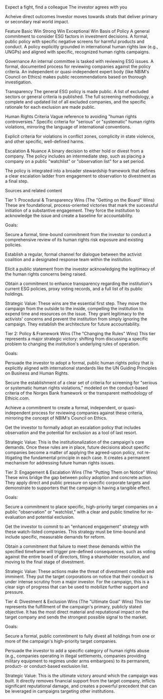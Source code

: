 Expect a fight, find a colleague
The investor agrees with you

Acheive direct outcomes
Investor moves towards strats that deliver primary or secondary real world impact.

Feature Basic Win Strong Win Exceptional Win
Basis of Policy A general commitment to consider ESG factors in investment decisions. A formal, public policy with specific negative screens for harmful products and conduct.
A policy explicitly grounded in international human rights law (e.g., UNGPs) and aligned with specific, recognized human rights campaigns.  

Governance An internal committee is tasked with reviewing ESG issues. A formal, documented process for reviewing companies against the policy criteria.
An independent or quasi-independent expert body (like NBIM's Council on Ethics) makes public recommendations based on thorough investigation.  

Transparency The general ESG policy is made public. A list of excluded sectors or general criteria is published.
The full screening methodology, a complete and updated list of all excluded companies, and the specific rationale for each exclusion are made public.  

Human Rights Criteria Vague reference to avoiding "human rights controversies."
Specific criteria for "serious" or "systematic" human rights violations, mirroring the language of international conventions.  

Explicit criteria for violations in conflict zones, complicity in state violence, and other specific, well-defined harms.  

Escalation & Nuance A binary decision to either hold or divest from a company.
The policy includes an intermediate step, such as placing a company on a public "watchlist" or "observation list" for a set period.  

The policy is integrated into a broader stewardship framework that defines a clear escalation ladder from engagement to observation to divestment as a final step.  

Sources and related content

Tier 1: Procedural & Transparency Wins (The "Getting on the Board" Wins)
These are foundational, process-oriented victories that mark the successful initiation of a substantive engagement. They force the institution to acknowledge the issue and create a baseline for accountability.

Goals:

Secure a formal, time-bound commitment from the investor to conduct a comprehensive review of its human rights risk exposure and existing policies.

Establish a regular, formal channel for dialogue between the activist coalition and a designated response team within the institution.  

Elicit a public statement from the investor acknowledging the legitimacy of the human rights concerns being raised.

Obtain a commitment to enhance transparency regarding the institution's current ESG policies, proxy voting records, and a full list of its public holdings.

Strategic Value: These wins are the essential first step. They move the campaign from the outside to the inside, compelling the institution to expend time and resources on the issue. They grant legitimacy to the activists' concerns and prevent the institution from simply ignoring the campaign. They establish the architecture for future accountability.

Tier 2: Policy & Framework Wins (The "Changing the Rules" Wins)
This tier represents a major strategic victory: shifting from discussing a specific problem to changing the institution's underlying rules of operation.

Goals:

Persuade the investor to adopt a formal, public human rights policy that is explicitly aligned with international standards like the UN Guiding Principles on Business and Human Rights.  

Secure the establishment of a clear set of criteria for screening for "serious or systematic human rights violations," modeled on the conduct-based criteria of the Norges Bank framework  or the transparent methodology of Ethicic.com.  

Achieve a commitment to create a formal, independent, or quasi-independent process for reviewing companies against these criteria, mirroring the concept of NBIM's Council on Ethics.  

Get the investor to formally adopt an escalation policy that includes observation and the potential for exclusion as a tool of last resort.  

Strategic Value: This is the institutionalization of the campaign's core demands. Once these rules are in place, future decisions about specific companies become a matter of applying the agreed-upon policy, not re-litigating the fundamental principle in each case. It creates a permanent mechanism for addressing future human rights issues.

Tier 3: Engagement & Escalation Wins (The "Putting Them on Notice" Wins)
These wins bridge the gap between policy adoption and concrete action. They apply direct and public pressure on specific corporate targets and demonstrate to supporters that the campaign is having a tangible effect.

Goals:

Secure a commitment to place specific, high-priority target companies on a public "observation" or "watchlist," with a clear and public timeline for re-evaluation and potential exclusion.  

Get the investor to commit to an "enhanced engagement" strategy with these watch-listed companies. This strategy must be time-bound and include specific, measurable demands for reform.

Obtain a commitment that failure to meet these demands within the specified timeframe will trigger pre-defined consequences, such as voting against the entire board of directors, filing a shareholder resolution, and moving to the final stage of divestment.  

Strategic Value: These actions make the threat of divestment credible and imminent. They put the target corporations on notice that their conduct is under intense scrutiny from a major investor. For the campaign, this is a clear sign of progress that can be used to mobilize further support and pressure.

Tier 4: Divestment & Exclusion Wins (The "Ultimate Goal" Wins)
This tier represents the fulfillment of the campaign's primary, publicly stated objective. It has the most direct material and reputational impact on the target company and sends the strongest possible signal to the market.

Goals:

Secure a formal, public commitment to fully divest all holdings from one or more of the campaign's high-priority target companies.

Persuade the investor to add a specific category of human rights abuse (e.g., companies operating in illegal settlements, companies providing military equipment to regimes under arms embargoes) to its permanent, product- or conduct-based exclusion list.  

Strategic Value: This is the ultimate victory around which the campaign was built. It directly removes financial support from the target company, inflicts significant reputational damage, and creates a powerful precedent that can be leveraged in campaigns targeting other institutions.  
